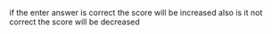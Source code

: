 if the enter answer is correct the score will be increased also is it  not correct the score will be decreased